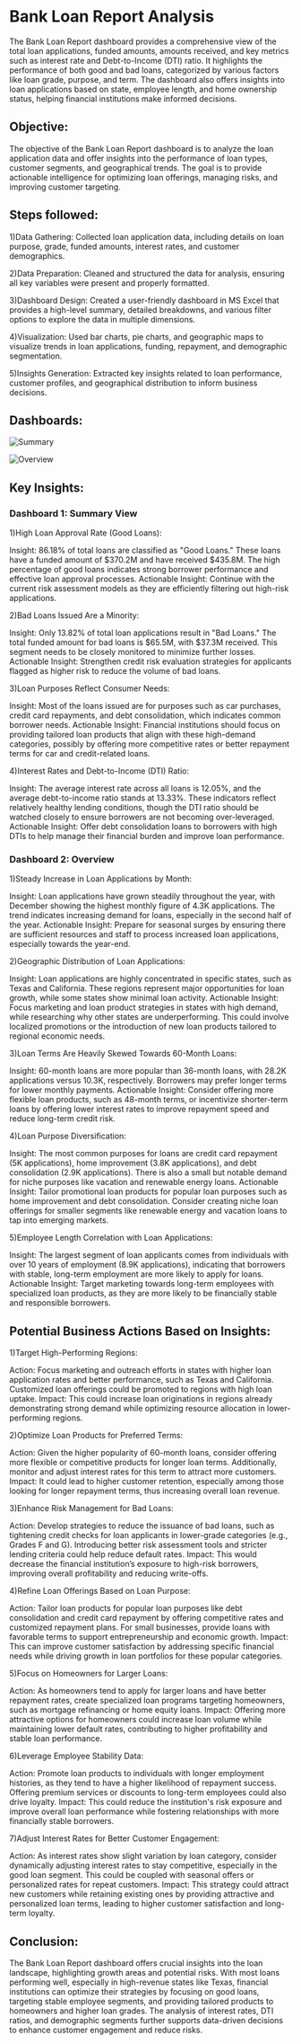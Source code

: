 # Bank Loan Report Analysis

The Bank Loan Report dashboard provides a comprehensive view of the total loan applications, funded amounts, amounts received, and key metrics such as interest rate and Debt-to-Income (DTI) ratio. It highlights the performance of both good and bad loans, categorized by various factors like loan grade, purpose, and term. The dashboard also offers insights into loan applications based on state, employee length, and home ownership status, helping financial institutions make informed decisions.

## Objective:

The objective of the Bank Loan Report dashboard is to analyze the loan application data and offer insights into the performance of loan types, customer segments, and geographical trends. The goal is to provide actionable intelligence for optimizing loan offerings, managing risks, and improving customer targeting.

## Steps followed:

1)Data Gathering: Collected loan application data, including details on loan purpose, grade, funded amounts, interest rates, and customer demographics.

2)Data Preparation: Cleaned and structured the data for analysis, ensuring all key variables were present and properly formatted.

3)Dashboard Design: Created a user-friendly dashboard in MS Excel that provides a high-level summary, detailed breakdowns, and various filter options to explore the data in multiple dimensions.

4)Visualization: Used bar charts, pie charts, and geographic maps to visualize trends in loan applications, funding, repayment, and demographic segmentation.

5)Insights Generation: Extracted key insights related to loan performance, customer profiles, and geographical distribution to inform business decisions.

## Dashboards:

![Summary](https://github.com/Sakshiistwal13/Bank-Loan-Report-Analysis/blob/main/summary_dashboard.png)

![Overview](https://github.com/Sakshiistwal13/Bank-Loan-Report-Analysis/blob/main/overview_dashboard.png)


## Key Insights:

### Dashboard 1: Summary View 


1)High Loan Approval Rate (Good Loans):

Insight: 86.18% of total loans are classified as "Good Loans." These loans have a funded amount of $370.2M and have received $435.8M. The high percentage of good loans indicates strong borrower performance and effective loan approval processes.
Actionable Insight: Continue with the current risk assessment models as they are efficiently filtering out high-risk applications.

2)Bad Loans Issued Are a Minority:

Insight: Only 13.82% of total loan applications result in "Bad Loans." The total funded amount for bad loans is $65.5M, with $37.3M received. This segment needs to be closely monitored to minimize further losses.
Actionable Insight: Strengthen credit risk evaluation strategies for applicants flagged as higher risk to reduce the volume of bad loans.

3)Loan Purposes Reflect Consumer Needs:

Insight: Most of the loans issued are for purposes such as car purchases, credit card repayments, and debt consolidation, which indicates common borrower needs.
Actionable Insight: Financial institutions should focus on providing tailored loan products that align with these high-demand categories, possibly by offering more competitive rates or better repayment terms for car and credit-related loans.

4)Interest Rates and Debt-to-Income (DTI) Ratio:

Insight: The average interest rate across all loans is 12.05%, and the average debt-to-income ratio stands at 13.33%. These indicators reflect relatively healthy lending conditions, though the DTI ratio should be watched closely to ensure borrowers are not becoming over-leveraged.
Actionable Insight: Offer debt consolidation loans to borrowers with high DTIs to help manage their financial burden and improve loan performance.


### Dashboard 2: Overview 


1)Steady Increase in Loan Applications by Month:

Insight: Loan applications have grown steadily throughout the year, with December showing the highest monthly figure of 4.3K applications. The trend indicates increasing demand for loans, especially in the second half of the year.
Actionable Insight: Prepare for seasonal surges by ensuring there are sufficient resources and staff to process increased loan applications, especially towards the year-end.

2)Geographic Distribution of Loan Applications:

Insight: Loan applications are highly concentrated in specific states, such as Texas and California. These regions represent major opportunities for loan growth, while some states show minimal loan activity.
Actionable Insight: Focus marketing and loan product strategies in states with high demand, while researching why other states are underperforming. This could involve localized promotions or the introduction of new loan products tailored to regional economic needs.

3)Loan Terms Are Heavily Skewed Towards 60-Month Loans:

Insight: 60-month loans are more popular than 36-month loans, with 28.2K applications versus 10.3K, respectively. Borrowers may prefer longer terms for lower monthly payments.
Actionable Insight: Consider offering more flexible loan products, such as 48-month terms, or incentivize shorter-term loans by offering lower interest rates to improve repayment speed and reduce long-term credit risk.

4)Loan Purpose Diversification:

Insight: The most common purposes for loans are credit card repayment (5K applications), home improvement (3.8K applications), and debt consolidation (2.9K applications). There is also a small but notable demand for niche purposes like vacation and renewable energy loans.
Actionable Insight: Tailor promotional loan products for popular loan purposes such as home improvement and debt consolidation. Consider creating niche loan offerings for smaller segments like renewable energy and vacation loans to tap into emerging markets.

5)Employee Length Correlation with Loan Applications:

Insight: The largest segment of loan applicants comes from individuals with over 10 years of employment (8.9K applications), indicating that borrowers with stable, long-term employment are more likely to apply for loans.
Actionable Insight: Target marketing towards long-term employees with specialized loan products, as they are more likely to be financially stable and responsible borrowers.


## Potential Business Actions Based on Insights:


1)Target High-Performing Regions:

Action: Focus marketing and outreach efforts in states with higher loan application rates and better performance, such as Texas and California. Customized loan offerings could be promoted to regions with high loan uptake.
Impact: This could increase loan originations in regions already demonstrating strong demand while optimizing resource allocation in lower-performing regions.

2)Optimize Loan Products for Preferred Terms:

Action: Given the higher popularity of 60-month loans, consider offering more flexible or competitive products for longer loan terms. Additionally, monitor and adjust interest rates for this term to attract more customers.
Impact: It could lead to higher customer retention, especially among those looking for longer repayment terms, thus increasing overall loan revenue.

3)Enhance Risk Management for Bad Loans:

Action: Develop strategies to reduce the issuance of bad loans, such as tightening credit checks for loan applicants in lower-grade categories (e.g., Grades F and G). Introducing better risk assessment tools and stricter lending criteria could help reduce default rates.
Impact: This would decrease the financial institution’s exposure to high-risk borrowers, improving overall profitability and reducing write-offs.

4)Refine Loan Offerings Based on Loan Purpose:

Action: Tailor loan products for popular loan purposes like debt consolidation and credit card repayment by offering competitive rates and customized repayment plans. For small businesses, provide loans with favorable terms to support entrepreneurship and economic growth.
Impact: This can improve customer satisfaction by addressing specific financial needs while driving growth in loan portfolios for these popular categories.

5)Focus on Homeowners for Larger Loans:

Action: As homeowners tend to apply for larger loans and have better repayment rates, create specialized loan programs targeting homeowners, such as mortgage refinancing or home equity loans.
Impact: Offering more attractive options for homeowners could increase loan volume while maintaining lower default rates, contributing to higher profitability and stable loan performance.

6)Leverage Employee Stability Data:

Action: Promote loan products to individuals with longer employment histories, as they tend to have a higher likelihood of repayment success. Offering premium services or discounts to long-term employees could also drive loyalty.
Impact: This could reduce the institution's risk exposure and improve overall loan performance while fostering relationships with more financially stable borrowers.

7)Adjust Interest Rates for Better Customer Engagement:

Action: As interest rates show slight variation by loan category, consider dynamically adjusting interest rates to stay competitive, especially in the good loan segment. This could be coupled with seasonal offers or personalized rates for repeat customers.
Impact: This strategy could attract new customers while retaining existing ones by providing attractive and personalized loan terms, leading to higher customer satisfaction and long-term loyalty.

## Conclusion:


The Bank Loan Report dashboard offers crucial insights into the loan landscape, highlighting growth areas and potential risks. With most loans performing well, especially in high-revenue states like Texas, financial institutions can optimize their strategies by focusing on good loans, targeting stable employee segments, and providing tailored products to homeowners and higher loan grades. The analysis of interest rates, DTI ratios, and demographic segments further supports data-driven decisions to enhance customer engagement and reduce risks.






